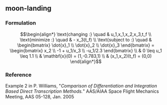 ## moon-landing

### Formulation
```math
\begin{align*}
\text{changing :} \quad & u_1,x_1,x_2,x_3,t_f \\
\text{minimize :} \quad & - x_3(t_f) \\
\text{subject to :} \quad & \begin{bmatrix} \dot{x}_1 \\ \dot{x}_2 \\ \dot{x}_3 \end{bmatrix} = \begin{bmatrix}
x_2 \\
-1 + u_1/x_3 \\
-u_1/2.3
\end{bmatrix} \\
& 0 \leq u_1 \leq 1.1 \\
& \mathbf{x}(0) = (1,-0.783,1) \\
& (x_1,x_2)(t_f) = (0,0)
\end{align*}
```

### Reference
Example 2 in P. Williams, "*Comparison of Differentiation and Integration Based Direct Transcription Methods.*" AAS/AIAA Space Flight Mechanics Meeting, AAS 05-128, Jan. 2005